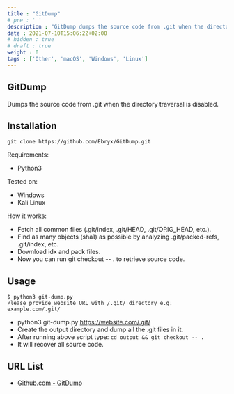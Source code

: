 ```yaml
---
title : "GitDump"
# pre : ' '
description : "GitDump dumps the source code from .git when the directory traversal is disabled."
date : 2021-07-10T15:06:22+02:00
# hidden : true
# draft : true
weight : 0
tags : ['Other', 'macOS', 'Windows', 'Linux']
---
```


## GitDump

Dumps the source code from .git when the directory traversal is disabled.

## Installation

```plain
git clone https://github.com/Ebryx/GitDump.git
```

Requirements:

- Python3

Tested on:

- Windows
- Kali Linux

How it works:

- Fetch all common files (.git/index, .git/HEAD, .git/ORIG_HEAD, etc.).
- Find as many objects (sha1) as possible by analyzing .git/packed-refs, .git/index, etc.
- Download idx and pack files.
- Now you can run git checkout -- . to retrieve source code.

## Usage

```plain
$ python3 git-dump.py   
Please provide website URL with /.git/ directory e.g. example.com/.git/
```

- python3 git-dump.py <https://website.com/.git/>
- Create the output directory and dump all the .git files in it.
- After running above script type: `cd output && git checkout -- .`
- It will recover all source code.

## URL List

- [Github.com - GitDump](https://github.com/Ebryx/GitDump)
